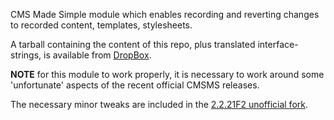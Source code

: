 CMS Made Simple module which enables recording and reverting changes to recorded content, templates, stylesheets.

A tarball containing the content of this repo, plus translated interface-strings, is available from [DropBox](https://www.dropbox.com/scl/fi/zww60ytol09e2qkgfj6mp/UnDoer.tar.bz2?rlkey=3rroronwjgqcmz22vsybbru1r&st=vo4erxxa&dl=0).

**NOTE** for this module to work properly, it is necessary to work around some 'unfortunate' aspects of the recent official CMSMS releases.

The necessary minor tweaks are included in the [2.2.21F2 unofficial fork](https://github.com/tom2tom/CMSMS22XDev/tree/2221F2).
